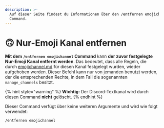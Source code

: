 ```yaml
---
description: >-
  Auf dieser Seite findest du Informationen über den /entfernen emojichannel
  Command.
---
```


# 🙃 Nur-Emoji Kanal entfernen

**Mit dem** **`/entfernen emojichannel` Command** kann **der zuvor festgelegte Nur-Emoji Kanal entfernt werden**. Das bedeutet, dass alle Regeln, die durch [emojichannel.md](../kanal/emojichannel.md "mention") für diesen Kanal festgelegt wurden, wieder aufgehoben werden. Dieser Befehl kann nur von jemanden benutzt werden, der die entsprechenden Rechte, in dem Fall die sogenannten `manage_channels` besitzt.

{% hint style="warning" %}
**Wichtig:** Der Discord-Textkanal wird durch diesen Command **nicht** gelöscht.
{% endhint %}

Dieser Command verfügt über keine weiteren Argumente und wird wie folgt verwendet:

```
/entfernen emojichannel
```
